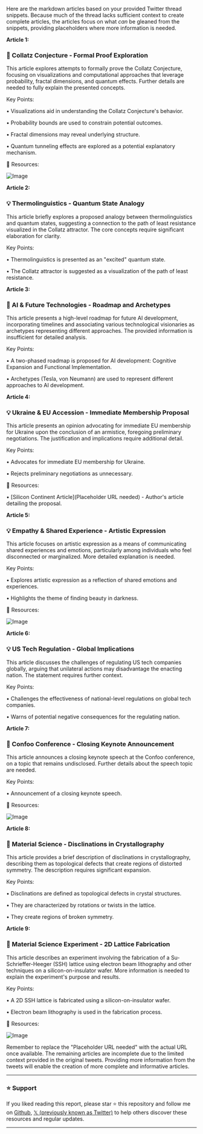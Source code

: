 Here are the markdown articles based on your provided Twitter thread snippets.  Because much of the thread lacks sufficient context to create complete articles, the articles focus on what *can* be gleaned from the snippets, providing  placeholders where more information is needed.

**Article 1:**

### 🤖 Collatz Conjecture - Formal Proof Exploration

This article explores attempts to formally prove the Collatz Conjecture, focusing on visualizations and computational approaches that leverage probability, fractal dimensions, and quantum effects.  Further details are needed to fully explain the presented concepts.


Key Points:

•  Visualizations aid in understanding the Collatz Conjecture's behavior.

• Probability bounds are used to constrain potential outcomes.


•  Fractal dimensions may reveal underlying structure.


• Quantum tunneling effects are explored as a potential explanatory mechanism.



🔗 Resources:

![Image](https://pbs.twimg.com/media/GkVqeuYWUAAYa6i?format=jpg&name=small)


**Article 2:**

### 💡 Thermolinguistics - Quantum State Analogy

This article briefly explores a proposed analogy between thermolinguistics and quantum states, suggesting a connection to the path of least resistance visualized in the Collatz attractor.  The core concepts require significant elaboration for clarity.


Key Points:

• Thermolinguistics is presented as an "excited" quantum state.


• The Collatz attractor is suggested as a visualization of the path of least resistance.



**Article 3:**

### 🤖 AI & Future Technologies - Roadmap and Archetypes

This article presents a high-level roadmap for future AI development, incorporating timelines and associating various technological visionaries as archetypes representing different approaches. The provided information is insufficient for detailed analysis.


Key Points:

• A two-phased roadmap is proposed for AI development: Cognitive Expansion and Functional Implementation.


• Archetypes (Tesla, von Neumann) are used to represent different approaches to AI development.



**Article 4:**

### 💡 Ukraine & EU Accession - Immediate Membership Proposal

This article presents an opinion advocating for immediate EU membership for Ukraine upon the conclusion of an armistice, foregoing preliminary negotiations.  The justification and implications require additional detail.


Key Points:

•  Advocates for immediate EU membership for Ukraine.


•  Rejects preliminary negotiations as unnecessary.



🔗 Resources:

• [Silicon Continent Article](Placeholder URL needed) - Author's article detailing the proposal.


**Article 5:**

### 💡 Empathy & Shared Experience - Artistic Expression

This article focuses on artistic expression as a means of communicating shared experiences and emotions, particularly among individuals who feel disconnected or marginalized. More detailed explanation is needed.


Key Points:

• Explores artistic expression as a reflection of shared emotions and experiences.


• Highlights the theme of finding beauty in darkness.


🔗 Resources:

![Image](https://pbs.twimg.com/media/GkTVhh4a0AApgfv?format=jpg&name=small)


**Article 6:**

### 💡 US Tech Regulation - Global Implications

This article discusses the challenges of regulating US tech companies globally, arguing that unilateral actions may disadvantage the enacting nation. The statement requires further context.


Key Points:

•  Challenges the effectiveness of national-level regulations on global tech companies.


•  Warns of potential negative consequences for the regulating nation.



**Article 7:**

### 🚀 Confoo Conference - Closing Keynote Announcement

This article announces a closing keynote speech at the Confoo conference, on a topic that remains undisclosed. Further details about the speech topic are needed.


Key Points:

• Announcement of a closing keynote speech.


🔗 Resources:

![Image](https://pbs.twimg.com/media/GkTrvQtWQAEFRX7?format=jpg&name=small)


**Article 8:**

### 🤖 Material Science - Disclinations in Crystallography

This article provides a brief description of disclinations in crystallography, describing them as topological defects that create regions of distorted symmetry. The description requires significant expansion.


Key Points:

• Disclinations are defined as topological defects in crystal structures.


•  They are characterized by rotations or twists in the lattice.


• They create regions of broken symmetry.



**Article 9:**

### 🤖 Material Science Experiment - 2D Lattice Fabrication

This article describes an experiment involving the fabrication of a Su-Schrieffer-Heeger (SSH) lattice using electron beam lithography and other techniques on a silicon-on-insulator wafer. More information is needed to explain the experiment's purpose and results.

Key Points:

•  A 2D SSH lattice is fabricated using a silicon-on-insulator wafer.


•  Electron beam lithography is used in the fabrication process.


🔗 Resources:

![Image](https://pbs.twimg.com/media/GkUfR3qWQAArvXP?format=jpg&name=small)


Remember to replace the "Placeholder URL needed" with the actual URL once available.  The remaining articles are incomplete due to the limited context provided in the original tweets.  Providing more information from the tweets will enable the creation of more complete and informative articles.


---

### ⭐️ Support

If you liked reading this report, please star ⭐️ this repository and follow me on [Github](https://github.com/Drix10), [𝕏 (previously known as Twitter)](https://x.com/DRIX_10_) to help others discover these resources and regular updates.

---